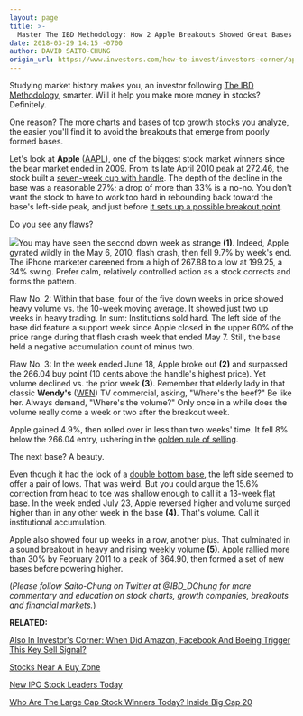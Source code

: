 ```yaml
---
layout: page
title: >-
  Master The IBD Methodology: How 2 Apple Breakouts Showed Great Bases Can Form Next To Poor Ones
date: 2018-03-29 14:15 -0700
author: DAVID SAITO-CHUNG
origin_url: https://www.investors.com/how-to-invest/investors-corner/apple-breakouts-great-bases-ibd-methodology/
---
```


Studying market history makes you, an investor following [The IBD Methodology](https://www.investors.com/how-to-invest/how-to-invest-in-stocks-investing-for-beginners/), smarter. Will it help you make more money in stocks? Definitely.

One reason? The more charts and bases of top growth stocks you analyze, the easier you'll find it to avoid the breakouts that emerge from poorly formed bases.

Let's look at **Apple** ([AAPL](https://research.investors.com/quote.aspx?symbol=AAPL)), one of the biggest stock market winners since the bear market ended in 2009. From its late April 2010 peak at 272.46, the stock built a [seven-week cup with handle](https://www.investors.com/how-to-invest/investors-corner/the-basics-how-to-analyze-a-stocks-cup-with-handle/). The depth of the decline in the base was a reasonable 27%; a drop of more than 33% is a no-no. You don't want the stock to have to work too hard in rebounding back toward the base's left-side peak, and just before [it sets up a possible breakout point](https://www.investors.com/how-to-invest/investors-corner/chart-reading-basics-how-a-buy-point-marks-a-time-of-opportunity/).

Do you see any flaws?

![](https://www.investors.com/wp-content/uploads/2018/03/ICaapl040218-300x161.png)You may have seen the second down week as strange **(1)**. Indeed, Apple gyrated wildly in the May 6, 2010, flash crash, then fell 9.7% by week's end. The iPhone marketer careened from a high of 267.88 to a low at 199.25, a 34% swing. Prefer calm, relatively controlled action as a stock corrects and forms the pattern.

Flaw No. 2: Within that base, four of the five down weeks in price showed heavy volume vs. the 10-week moving average. It showed just two up weeks in heavy trading. In sum: Institutions sold hard. The left side of the base did feature a support week since Apple closed in the upper 60% of the price range during that flash crash week that ended May 7. Still, the base held a negative accumulation count of minus two.

Flaw No. 3: In the week ended June 18, Apple broke out **(2)** and surpassed the 266.04 buy point (10 cents above the handle's highest price). Yet volume declined vs. the prior week **(3)**. Remember that elderly lady in that classic **Wendy's** ([WEN](https://research.investors.com/quote.aspx?symbol=WEN)) TV commercial, asking, "Where's the beef?" Be like her. Always demand, "Where's the volume?" Only once in a while does the volume really come a week or two after the breakout week.

Apple gained 4.9%, then rolled over in less than two weeks' time. It fell 8% below the 266.04 entry, ushering in the [golden rule of selling](http://www.investors.com/how-to-invest/investors-corner/still-the-no-1-rule-for-stock-investors-always-cut-your-losses-short/).

The next base? A beauty.

Even though it had the look of a [double bottom base](https://www.investors.com/how-to-invest/investors-corner/what-is-double-bottom-base-biotech-stocks/), the left side seemed to offer a pair of lows. That was weird. But you could argue the 15.6% correction from head to toe was shallow enough to call it a 13-week [flat base](https://www.investors.com/how-to-invest/investors-corner/when-to-buy-the-basics-of-a-flat-base-a-super-growth-stock-pattern/). In the week ended July 23, Apple reversed higher and volume surged higher than in any other week in the base **(4)**. That's volume. Call it institutional accumulation.

Apple also showed four up weeks in a row, another plus. That culminated in a sound breakout in heavy and rising weekly volume **(5)**. Apple rallied more than 30% by February 2011 to a peak of 364.90, then formed a set of new bases before powering higher.

(_Please follow Saito-Chung on Twitter at @IBD_DChung for more commentary and education on stock charts, growth companies, breakouts and financial markets._)

**RELATED:**

[Also In Investor's Corner: When Did Amazon, Facebook And Boeing Trigger This Key Sell Signal?](https://www.investors.com/how-to-invest/investors-corner/break-10-week-line-when-to-sell-stocks/)

[Stocks Near A Buy Zone](https://www.investors.com/category/stock-lists/stocks-near-a-buy-zone/)

[New IPO Stock Leaders Today](https://research.investors.com/stock-lists/ipo-leaders/)

[Who Are The Large Cap Stock Winners Today? Inside Big Cap 20](https://research.investors.com/stock-lists/big-cap-20/)

